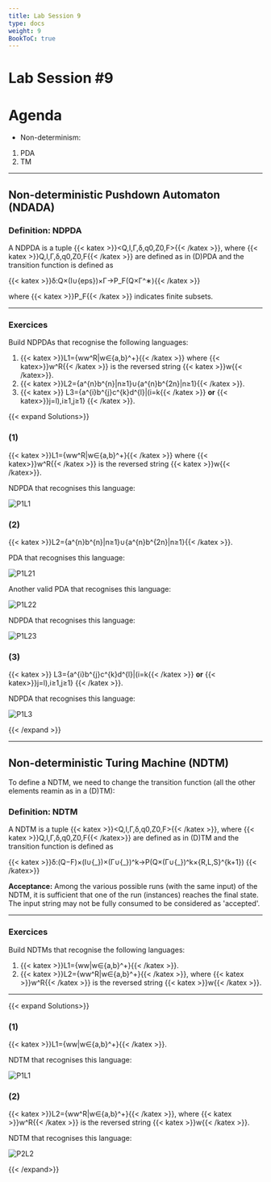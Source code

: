 ```yaml
---
title: Lab Session 9
type: docs
weight: 9
BookToC: true
---
```

# **Lab Session #9**

# Agenda

- Non-determinism:  
1) PDA
2) TM  

------

## Non-deterministic Pushdown Automaton (NDADA)

### **Definition: NDPDA**  

A NDPDA is a tuple {{< katex >}}<Q,I,Γ,δ,q0,Z0,F>{{< /katex >}}, where {{< katex >}}Q,I,Γ,δ,q0,Z0,F{{< /katex >}} are defined as in (D)PDA and the transition function is defined as

{{< katex >}}δ:Q×(I∪{eps})×Γ→P_F(Q×Γ^∗){{< /katex >}}


where {{< katex >}}P_F{{< /katex >}} indicates finite subsets.

------

### **Exercices**  

Build NDPDAs that recognise the following languages:
1) {{< katex >}}L1=\{ww^R|w∈{a,b}^+\}{{< /katex >}} where {{< katex>}}w^R{{< /katex >}} is the reversed string {{< katex >}}w{{< /katex>}}.
2) {{< katex >}}L2=\{a^{n}b^{n}|n≥1\}∪\{a^{n}b^{2n}|n≥1\}{{< /katex >}}.
3) {{< katex >}} L3=\{a^{i}b^{j}c^{k}d^{l}|(i=k{{< /katex >}} **or** {{< katex>}}j=l),i≥1,j≥1\} {{< /katex >}}.

{{< expand Solutions>}}

### (1)

{{< katex >}}L1=\{ww^R|w∈{a,b}^+\}{{< /katex >}} where {{< katex>}}w^R{{< /katex >}} is the reversed string {{< katex >}}w{{< /katex>}}.

NDPDA that recognises this language:

![P1L1](/images/lab9/P1L1.PNG)

### (2)

{{< katex >}}L2=\{a^{n}b^{n}|n≥1\}∪\{a^{n}b^{2n}|n≥1\}{{< /katex >}}.

PDA that recognises this language:

![P1L21](/images/lab9/P1L1.PNG)

Another valid PDA that recognises this language:

![P1L22](/images/lab9/P1L1.PNG)

NDPDA that recognises this language:

![P1L23](/images/lab9/P1L1.PNG)

### (3)

{{< katex >}} L3=\{a^{i}b^{j}c^{k}d^{l}|(i=k{{< /katex >}} **or** {{< katex>}}j=l),i≥1,j≥1\} {{< /katex >}}.

NDPDA that recognises this language:

![P1L3](/images/lab9/P1L1.PNG)

{{< /expand >}}



------

## Non-deterministic Turing Machine (NDTM)

To define a NDTM, we need to change the transition function (all the other elements reamin as in a (D)TM):

### **Definition: NDTM**  

A NDTM is a tuple {{< katex >}}<Q,I,Γ,δ,q0,Z0,F>{{< /katex >}}, where {{< katex >}}Q,I,Γ,δ,q0,Z0,F{{< /katex>}} are defined as in (D)TM and the transition function is defined as

{{< katex >}}δ:(Q−F)×(I∪\{\_\})×(Γ∪\{\_\})^k→P(Q×(Γ∪\{\_\})^k×\{R,L,S\}^{k+1}) {{< /katex>}}

**Acceptance:** Among the various possible runs (with the same input) of the NDTM, it is sufficient that one of the run (instances) reaches the final state. The input string may not be fully consumed to be considered as 'accepted'.

------

### **Exercices**

Build NDTMs that recognise the following languages:
1) {{< katex >}}L1=\{ww|w∈\{a,b\}^+\}{{< /katex >}}.
2) {{< katex >}}L2=\{ww^R|w∈\{a,b\}^+\}{{< /katex >}}, where {{< katex >}}w^R{{< /katex >}} is the reversed string {{< katex >}}w{{< /katex >}}.

------


{{< expand Solutions>}}

### (1)

{{< katex >}}L1=\{ww|w∈\{a,b\}^+\}{{< /katex >}}.

NDTM that recognises this language:

![P1L1](/images/lab9/P2L1.PNG)

### (2)
{{< katex >}}L2=\{ww^R|w∈\{a,b\}^+\}{{< /katex >}}, where {{< katex >}}w^R{{< /katex >}} is the reversed string {{< katex >}}w{{< /katex >}}.

NDTM that recognises this language:

![P2L2](/images/lab9/P1L1.PNG)

{{< /expand>}}